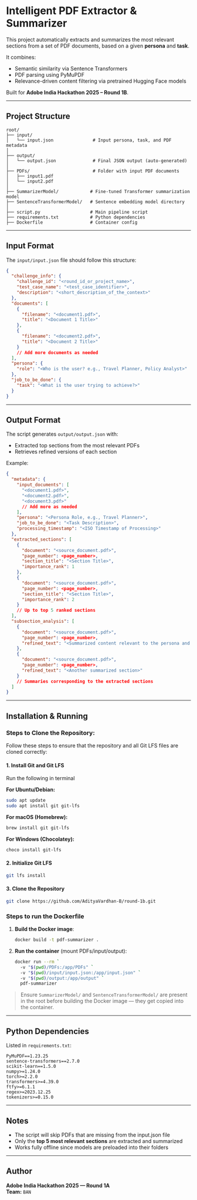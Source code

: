 
#  Intelligent PDF Extractor & Summarizer

This project automatically extracts and summarizes the most relevant sections from a set of PDF documents, based on a given **persona** and **task**.

It combines:
-  Semantic similarity via Sentence Transformers
-  PDF parsing using PyMuPDF
-  Relevance-driven content filtering via pretrained Hugging Face models

Built for **Adobe India Hackathon 2025 – Round 1B**.

---

##  Project Structure

```
root/
├── input/
│   └── input.json               # Input persona, task, and PDF metadata
│
├── output/
│   └── output.json              # Final JSON output (auto-generated)
│
├── PDFs/                        # Folder with input PDF documents
│   ├── input1.pdf
│   └── input2.pdf
│
├── SummarizerModel/            # Fine-tuned Transformer summarization model
├── SentenceTransformerModel/   # Sentence embedding model directory
│
├── script.py                   # Main pipeline script
├── requirements.txt            # Python dependencies
├── Dockerfile                  # Container config
```

---

##  Input Format

The `input/input.json` file should follow this structure:

```json
{
  "challenge_info": {
    "challenge_id": "<round_id_or_project_name>",
    "test_case_name": "<test_case_identifier>",
    "description": "<short_description_of_the_context>"
  },
  "documents": [
    {
      "filename": "<document1.pdf>",
      "title": "<Document 1 Title>"
    },
    {
      "filename": "<document2.pdf>",
      "title": "<Document 2 Title>"
    }
    // Add more documents as needed
  ],
  "persona": {
    "role": "<Who is the user? e.g., Travel Planner, Policy Analyst>"
  },
  "job_to_be_done": {
    "task": "<What is the user trying to achieve?>"
  }
}

```

---

##  Output Format

The script generates `output/output.json` with:

- Extracted top sections from the most relevant PDFs
- Retrieves refined versions of each section

Example:
```json
{
  "metadata": {
    "input_documents": [
      "<document1.pdf>",
      "<document2.pdf>",
      "<document3.pdf>"
      // Add more as needed
    ],
    "persona": "<Persona Role, e.g., Travel Planner>",
    "job_to_be_done": "<Task Description>",
    "processing_timestamp": "<ISO Timestamp of Processing>"
  },
  "extracted_sections": [
    {
      "document": "<source_document.pdf>",
      "page_number": <page_number>,
      "section_title": "<Section Title>",
      "importance_rank": 1
    },
    {
      "document": "<source_document.pdf>",
      "page_number": <page_number>,
      "section_title": "<Section Title>",
      "importance_rank": 2
    }
    // Up to top 5 ranked sections
  ],
  "subsection_analysis": [
    {
      "document": "<source_document.pdf>",
      "page_number": <page_number>,
      "refined_text": "<Summarized content relevant to the persona and task>"
    },
    {
      "document": "<source_document.pdf>",
      "page_number": <page_number>,
      "refined_text": "<Another summarized section>"
    }
    // Summaries corresponding to the extracted sections
  ]
}

```

---

##  Installation & Running


### Steps to Clone the Repository:

Follow these steps to ensure that the repository and all Git LFS files are cloned correctly:

#### **1. Install Git and Git LFS**
Run the following in terminal

**For Ubuntu/Debian:**
```bash
sudo apt update
sudo apt install git git-lfs
```
**For macOS (Homebrew):**
```bash
brew install git git-lfs
```
**For Windows (Chocolatey):**
```bash
choco install git-lfs
```
#### 2. **Initialize Git LFS**
```bash
git lfs install
```
#### 3. Clone the Repository
```bash
git clone https://github.com/AdityaVardhan-B/round-1b.git
```
###  Steps to run the Dockerfile

1. **Build the Docker image**:
   ```bash
   docker build -t pdf-summarizer .
   ```

2. **Run the container** (mount PDFs/input/output):
   ```bash
   docker run --rm `
     -v "$(pwd)/PDFs:/app/PDFs" `
     -v "$(pwd)/input/input.json:/app/input.json" `
     -v "$(pwd)/output:/app/output" `
     pdf-summarizer
   ```

>  Ensure `SummarizerModel/` and `SentenceTransformerModel/` are present in the root before building the Docker image — they get copied into the container.

---

##  Python Dependencies

Listed in `requirements.txt`:

```
PyMuPDF==1.23.25
sentence-transformers==2.7.0
scikit-learn==1.5.0
numpy>=1.24.0
torch>=2.2.0
transformers>=4.39.0
ftfy>=6.1.1
regex>=2023.12.25
tokenizers>=0.15.0
```

---

##  Notes

- The script will skip PDFs that are missing from the input.json file
- Only the **top 5 most relevant sections** are extracted and summarized
- Works fully offline since models are preloaded into their folders

---
##  Author

**Adobe India Hackathon 2025 — Round 1A**  
**Team:** `BAN`

